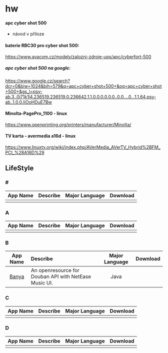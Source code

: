 # hw

#### apc cyber shot 500 

 - návod v příloze
 
#### baterie  RBC30 pro cyber shot 500:

https://www.avacom.cz/modely/zalozni-zdroje-ups/apc/cyberfort-500

##### apc cyber shot 500 na google: 

https://www.google.cz/search?dcr=0&biw=1024&bih=579&q=apc+cyber+shot+500+&oq=apc+cyber+shot+500+&gs_l=psy-ab.3..0i71k1l4.236519.236519.0.236642.1.1.0.0.0.0.0.0..0.0....0...1.1.64.psy-ab..1.0.0.IiOoHDuE7Bw

#### Minolta-PagePro_1100 - linux

https://www.openprinting.org/printers/manufacturer/Minolta/


#### TV karta - avermedia a16d - linux

https://www.linuxtv.org/wiki/index.php/AVerMedia_AVerTV_Hybrid%2BFM_PCI_%28A16D%29


## LifeStyle  
### \#   
App Name                   | Describe                  | Major Language             | Download 
:------------------------: | :------------------------ | :------------------------: | :------------------------: 
| | | 

### A  
App Name                   | Describe                  | Major Language             | Download 
:------------------------: | :------------------------ | :------------------------: | :------------------------: 
| | | 

### B  
App Name                   | Describe                  | Major Language             | Download 
:------------------------: | :------------------------ | :------------------------: | :------------------------: 
[Banya](https://github.com/forezp/banya) | An openresource  for Douban API with NetEase Music UI. | Java |

### C  
App Name                   | Describe                  | Major Language             | Download 
:------------------------: | :------------------------ | :------------------------: | :------------------------: 
| | | 

### D  
App Name                   | Describe                  | Major Language             | Download 
:------------------------: | :------------------------ | :------------------------: | :------------------------: 
| | | 
